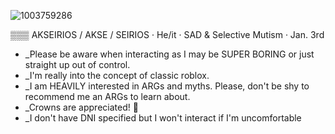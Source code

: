 ![1003759286](https://github.com/user-attachments/assets/d1fed71d-04d5-4b61-b866-a6f1c91c7cb5)


▒▒▒ AKSEIRIOS / AKSE / SEIRIOS · He/it · SAD & Selective Mutism · Jan. 3rd 
- _Please be aware when interacting as I may be SUPER BORING or just straight up out of control.
- _I'm really into the concept of classic roblox.
- _I am HEAVILY interested in ARGs and myths. Please, don't be shy to recommend me an ARGs to learn about.
- _Crowns are appreciated! 👑
- _I don't have DNI specified but I won't interact if I'm uncomfortable
